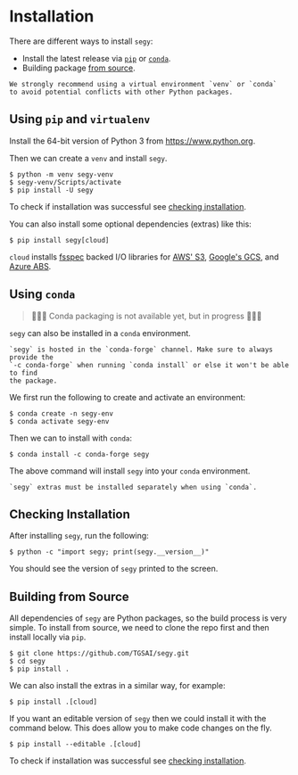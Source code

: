 # Installation

There are different ways to install `segy`:

- Install the latest release via [`pip`](#using-pip-and-virtualenv) or [`conda`](#using-conda).
- Building package [from source](#building-from-source).

```{note}
We strongly recommend using a virtual environment `venv` or `conda`
to avoid potential conflicts with other Python packages.
```

## Using `pip` and `virtualenv`

Install the 64-bit version of Python 3 from https://www.python.org.

Then we can create a `venv` and install `segy`.

```shell
$ python -m venv segy-venv
$ segy-venv/Scripts/activate
$ pip install -U segy
```

To check if installation was successful see [checking installation](#checking-installation).

You can also install some optional dependencies (extras) like this:

```shell
$ pip install segy[cloud]
```

`cloud` installs [fsspec][fsspec] backed I/O libraries for [AWS' S3][s3fs],
[Google's GCS][gcsfs], and [Azure ABS][adlfs].

[fsspec]: https://filesystem-spec.readthedocs.io/en/latest/
[s3fs]: https://s3fs.readthedocs.io/
[gcsfs]: https://gcsfs.readthedocs.io/
[adlfs]: https://github.com/fsspec/adlfs

## Using `conda`

> 🚧👷🏻 Conda packaging is not available yet, but in progress 🚧👷🏻

`segy` can also be installed in a `conda` environment.

```{note}
`segy` is hosted in the `conda-forge` channel. Make sure to always provide the
`-c conda-forge` when running `conda install` or else it won't be able to find
the package.
```

We first run the following to create and activate an environment:

```shell
$ conda create -n segy-env
$ conda activate segy-env
```

Then we can to install with `conda`:

```shell
$ conda install -c conda-forge segy
```

The above command will install `segy` into your `conda` environment.

```{note}
`segy` extras must be installed separately when using `conda`.
```

## Checking Installation

After installing `segy`, run the following:

```shell
$ python -c "import segy; print(segy.__version__)"
```

You should see the version of `segy` printed to the screen.

## Building from Source

All dependencies of `segy` are Python packages, so the build process is very simple.
To install from source, we need to clone the repo first and then install locally via `pip`.

```shell
$ git clone https://github.com/TGSAI/segy.git
$ cd segy
$ pip install .
```

We can also install the extras in a similar way, for example:

```shell
$ pip install .[cloud]
```

If you want an editable version of `segy` then we could install it with the command below.
This does allow you to make code changes on the fly.

```shell
$ pip install --editable .[cloud]
```

To check if installation was successful see [checking installation](#checking-installation).
